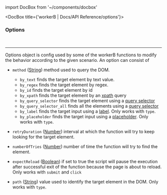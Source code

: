 import DocBox from '~/components/docbox'

<DocBox title={'workerB | Docs/API Reference/options'}>

### **Options**
<br/>
<hr/>

Options object is config used by some of the workerB functions to modify the behavior according to the given scenario. An option can consist of
-   `method` ([String](https://developer.mozilla.org/docs/Web/JavaScript/Reference/Global_Objects/String)) method used to query the DOM.
    -   `by_text` finds the target element by text value.
    -   `by_regex` finds the target element by regex.
    -   `by_id` finds the target element by id
    -   `by_xpath` finds the target element by an [xpath](https://developer.mozilla.org/en-US/docs/Web/XPath) query
    -   `by_query_selector` finds the target element using a [query selector](https://developer.mozilla.org/en-US/docs/Web/API/Document/querySelector)
    -   `by_query_selector_all` finds all the elements using a [query selector](https://developer.mozilla.org/en-US/docs/Web/API/Document/querySelector)
    -   `by_label` finds the target input using a [label](https://developer.mozilla.org/en-US/docs/Web/HTML/Element/label). Only works with `type`.
    -   `by_placeholder` finds the target input using a [placeholder](https://developer.mozilla.org/en-US/docs/Web/HTML/Element/input#htmlattrdefplaceholder). Only works with `type`.
-   `retryDuration` ([Number](https://developer.mozilla.org/docs/Web/JavaScript/Reference/Global_Objects/Number)) interval at which the function will try to keep looking for the target element.

-   `numberOfTries` ([Number](https://developer.mozilla.org/docs/Web/JavaScript/Reference/Global_Objects/Number)) number of time the function will try to find the element.

-   `expectReload` ([Boolean](https://developer.mozilla.org/docs/Web/JavaScript/Reference/Global_Objects/Boolean)) if set to true the script will pause the execution after successful exit of the function because the page is about to reload. Only works with `submit` and `click`

-   `path` ([String](https://developer.mozilla.org/docs/Web/JavaScript/Reference/Global_Objects/String)) value used to identify the target element in the DOM. Only works with `type`.

</DocBox>